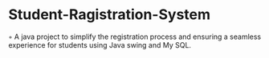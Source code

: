# Student-Ragistration-System
◦ A java project to simplify the registration process and ensuring a seamless experience for students using Java swing and My SQL.

